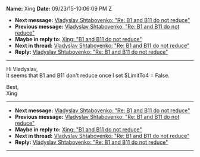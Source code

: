 **Name:** Xing
**Date:** 09/23/15-10:06:09 PM Z

  - **Next message:** [Vladyslav Shtabovenko: "Re: B1 and B11 do not
    reduce"](0989.html)
  - **Previous message:** [Vladyslav Shtabovenko: "Re: B1 and B11 do not
    reduce"](0987.html)
  - **Maybe in reply to:** [Xing: "B1 and B11 do not reduce"](0986.html)
  - **Next in thread:** [Vladyslav Shtabovenko: "Re: B1 and B11 do not
    reduce"](0989.html)
  - **Reply:** [Vladyslav Shtabovenko: "Re: B1 and B11 do not
    reduce"](0989.html)

-----

Hi Vladyslav,  
It seems that B1 and B11 don't reduce once I set $LimitTo4 = False.  

Best,  
Xing  

-----

  - **Next message:** [Vladyslav Shtabovenko: "Re: B1 and B11 do not
    reduce"](0989.html)
  - **Previous message:** [Vladyslav Shtabovenko: "Re: B1 and B11 do not
    reduce"](0987.html)
  - **Maybe in reply to:** [Xing: "B1 and B11 do not reduce"](0986.html)
  - **Next in thread:** [Vladyslav Shtabovenko: "Re: B1 and B11 do not
    reduce"](0989.html)
  - **Reply:** [Vladyslav Shtabovenko: "Re: B1 and B11 do not
    reduce"](0989.html)

-----


